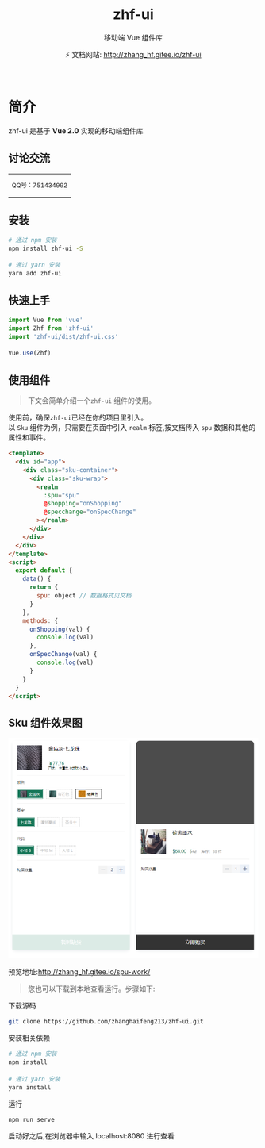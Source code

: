 <h1 align="center">zhf-ui</h1>

<div class="row" />

<div align="center">
  <span class="desc" >移动端 Vue 组件库</span>
</div>

<div align="center">

⚡️ 文档网站: http://zhang_hf.gitee.io/zhf-ui

</div>
<br/>

# 简介

zhf-ui 是基于 **Vue 2.0** 实现的移动端组件库

## 讨论交流

<table>
  <tbody>
    <tr>
      <td align="center" valign="middle">
        <p style="font-size:12px;">QQ号：751434992</p>
      </td>
    </tr>
  </tbody>
</table>

## 安装

```bash
# 通过 npm 安装
npm install zhf-ui -S

# 通过 yarn 安装
yarn add zhf-ui
```

## 快速上手

```js
import Vue from 'vue'
import Zhf from 'zhf-ui'
import 'zhf-ui/dist/zhf-ui.css'

Vue.use(Zhf)
```

## 使用组件

> 下文会简单介绍一个`zhf-ui` 组件的使用。

使用前，确保`zhf-ui`已经在你的项目里引入。
<br />
以 `Sku` 组件为例，只需要在页面中引入 `realm` 标签,按文档传入 `spu` 数据和其他的属性和事件。
<br />

```html
<template>
  <div id="app">
    <div class="sku-container">
      <div class="sku-wrap">
        <realm
          :spu="spu"
          @shopping="onShopping"
          @specchange="onSpecChange"
        ></realm>
      </div>
    </div>
  </div>
</template>
<script>
  export default {
    data() {
      return {
        spu: object // 数据格式见文档
      }
    },
    methods: {
      onShopping(val) {
        console.log(val)
      },
      onSpecChange(val) {
        console.log(val)
      }
    }
  }
</script>
```

## Sku 组件效果图

<p>
    <img
       src="https://raw.githubusercontent.com/zhanghaifeng213/zhf-ui/master/public/sku.png">
</p>

预览地址:http://zhang_hf.gitee.io/spu-work/

> 您也可以下载到本地查看运行。步骤如下:

下载源码

```bash
git clone https://github.com/zhanghaifeng213/zhf-ui.git
```

安装相关依赖

```bash
# 通过 npm 安装
npm install

# 通过 yarn 安装
yarn install
```

运行

```bash
npm run serve
```

启动好之后,在浏览器中输入 localhost:8080 进行查看
